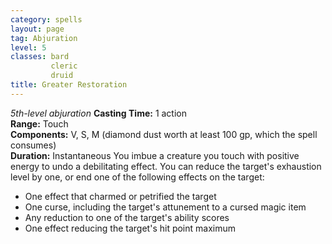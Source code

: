 ```yaml
---
category: spells
layout: page
tag: Abjuration
level: 5
classes: bard
         cleric
         druid
title: Greater Restoration 
---
```

_5th-level abjuration_ 
**Casting Time:** 1 action    
**Range:** Touch    
**Components:** V, S, M (diamond dust worth at least 100 gp, which the spell consumes)    
**Duration:** Instantaneous 
You imbue a creature you touch with positive energy to undo a debilitating effect. You can reduce the target's exhaustion level by one, or end one of the following effects on the target:
* One effect that charmed or petrified the target
* One curse, including the target's attunement to a cursed magic item 
* Any reduction to one of the target's ability scores
* One effect reducing the target's hit point maximum 
